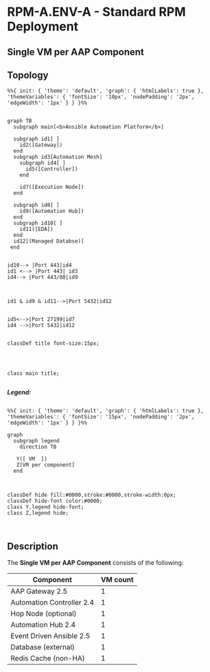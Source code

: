 # RPM-A.ENV-A - Standard RPM Deployment

## Single VM per AAP Component

## Topology

```mermaid
%%{ init: { 'theme': 'default', 'graph': { 'htmlLabels': true }, 'themeVariables': { 'fontSize': '10px', 'nodePadding': '2px', 'edgeWidth': '1px' } } }%%


graph TB
  subgraph main[<b>Ansible Automation Platform</b>]

  subgraph id1[ ]
    id2([Gateway])
  end
  subgraph id3[Automation Mesh]
    subgraph id4[ ]
      id5([Controller])
    end

    id7([Execution Node])
  end

  subgraph id8[ ]
    id9([Automation Hub])
  end
  subgraph id10[ ]
    id11([EDA])
  end
  id12[(Managed Databse)]
 end


id10--> |Port 443|id4
id1 <--> |Port 443| id3
id4--> |Port 443/80|id9



id1 & id9 & id11-->|Port 5432|id12


id5<-->|Port 27199|id7
id4 -->|Port 5432|id12


classDef title font-size:15px;




class main title;


```

**_Legend:_**

```mermaid

%%{ init: { 'theme': 'default', 'graph': { 'htmlLabels': true }, 'themeVariables': { 'fontSize': '15px', 'nodePadding': '2px', 'edgeWidth': '1px' } } }%%

graph
  subgraph legend
    direction TB

   Y([ VM  ])
   Z[VM per component]
  end



classDef hide fill:#0000,stroke:#0000,stroke-width:0px;
classDef hide-font color:#0000;
class Y,legend hide-font;
class Z,legend hide;



```

## Description

The **Single VM per AAP Component** consists of the following:

| Component             | VM count |
| --------------------- | -------- |
| AAP Gateway 2.5           | 1        |
| Automation Controller 2.4 | 1        |
| Hop Node (optional)   | 1        |
| Automation Hub 2.4        | 1        |
| Event Driven Ansible 2.5  | 1        |
| Database (external)   | 1        |
| Redis Cache (non-HA)  | 1        |
